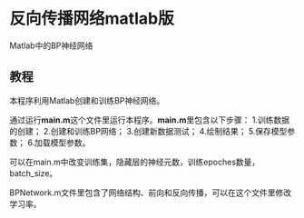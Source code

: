 # 反向传播网络matlab版

Matlab中的BP神经网络

## 教程
本程序利用Matlab创建和训练BP神经网络。

通过运行**main.m**这个文件里运行本程序。**main.m**里包含以下步骤：
1.训练数据的创建；
2.创建和训练BP网络；
3.创建新数据测试；
4.绘制结果；
5.保存模型参数；
6.加载模型参数。


可以在main.m中改变训练集，隐藏层的神经元数，训练epoches数量，batch_size。


BPNetwork.m文件里包含了网络结构、前向和反向传播，可以在这个文件里修改学习率。



